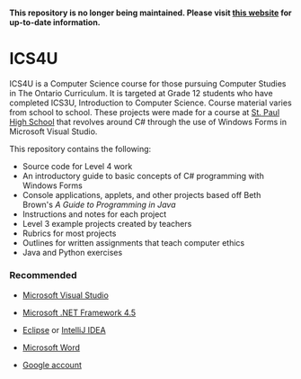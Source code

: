 #### This repository is no longer being maintained. Please visit [this website](http://msmcdougall.com/) for up-to-date information.

# ICS4U

ICS4U is a Computer Science course for those pursuing Computer Studies in The Ontario Curriculum. It is targeted at Grade 12 students who have completed ICS3U, Introduction to Computer Science. Course material varies from school to school. These projects were made for a course at [St. Paul High School](https://en.wikipedia.org/wiki/St._Paul_High_School_(Ottawa)) that revolves around C# through the use of Windows Forms in Microsoft Visual Studio.

This repository contains the following:

- Source code for Level 4 work
- An introductory guide to basic concepts of C# programming with Windows Forms
- Console applications, applets, and other projects based off Beth Brown's *A Guide to Programming in Java*
- Instructions and notes for each project
- Level 3 example projects created by teachers
- Rubrics for most projects
- Outlines for written assignments that teach computer ethics
- Java and Python exercises

### Recommended

- [Microsoft Visual Studio](https://www.visualstudio.com/post-download-vs?sku=community&clcid=0x409&downloadrename=true)

- [Microsoft .NET Framework 4.5](https://www.microsoft.com/en-ca/download/details.aspx?id=30653)

- [Eclipse](https://eclipse.org/ide/) or [IntelliJ IDEA](https://www.jetbrains.com/idea/)

- [Microsoft Word](https://products.office.com/en-ca/word)

- [Google account](https://accounts.google.com/SignUp?continue=https://myaccount.google.com/intro&hl=en_GB)

